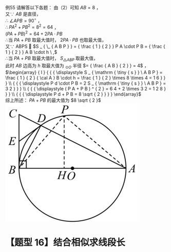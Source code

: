 例55 请解答以下各题：
由（2）可知 $A B = 8$ ，  
又∵ $A B$ 是直径，  
∴ $\angle A P B = 9 0 ^ { \circ }$ ，  
$\therefore P A ^ { 2 } + P B ^ { 2 } = 8 ^ { 2 } = 6 4$ ，  
$( P A + P B ) ^ { 2 } = 6 4 + 2 P A \cdot P B$   
∴当 $P A + P B$ 取最大值时， $2 P A \cdot P B$ 也取最大值，  
又∵ ABPS  $S _ { \_ { A B P } } = { \frac { 1 } { 2 } } P A \cdot P B = { \frac { 1 } { 2 } } A B \cdot h \ ,$   
∴当 $P A + P B$ 取最大值时， $S _ { \triangle A B P }$ 取最大值，  
此时 $A B$ 边高为 $h$ 取最大值为 $_ { \odot O }$ 半径 $= { \frac { A B } { 2 } } = 4$ ，  
$\begin{array} { l } { { { \displaystyle S _ { \mathrm { \tiny { s } } \ A B P } = \frac { 1 } { 2 } { \cal A } B \cdot h = \frac { 1 } { 2 } \times 8 \times 4 = 1 6 } } } \\ { { { \displaystyle P d \cdot P B = 2 S _ { \mathrm { \tiny { s } } \ A B P } = 3 2 } } } \\ { { { \displaystyle ( P A + P B ) ^ { 2 } = 6 4 + 2 \times 3 2 = 1 2 8 } } } \\ { { { \displaystyle P d + P B = 8 \sqrt { 2 } } } } \end{array}$   
综上所述： $P A + P B$ 的最大值为 $8 \sqrt { 2 }$
![](<../../qs_image_DB/专题3-6__圆的综合（27类题型）（解析版）/bb87fbfaf96c27c79e836650894f8e27b51ad3161d6911233a4891221562a14e.jpg>)
# 【题型 16】结合相似求线段长
